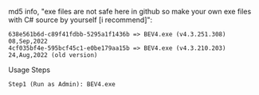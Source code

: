 md5 info, "exe files are not safe here in github so make your own exe files with C# source by yourself [i recommend]":
                               
    638e561b6d-c89f41fdbb-5295a1f1436b => BEV4.exe (v4.3.251.308) 08,Sep,2022
    4cf035bf4e-595bcf45c1-e0be179aa15b => BEV4.exe (v4.3.210.203) 24,Aug,2022 (old version)
    
    

Usage Steps

    Step1 (Run as Admin): BEV4.exe  

   
